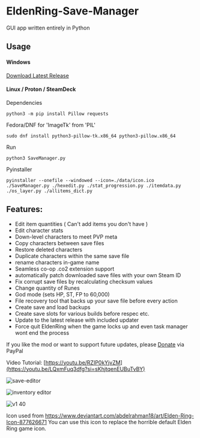 # EldenRing-Save-Manager
GUI app written entirely in Python




## Usage
#### Windows
[Download Latest Release](https://github.com/Ariescyn/EldenRing-Save-Manager/releases/latest)

#### Linux / Proton / SteamDeck

Dependencies
```
python3 -m pip install Pillow requests
```
Fedora/DNF for 'ImageTk' from 'PIL'
```
sudo dnf install python3-pillow-tk.x86_64 python3-pillow.x86_64
```
Run
```
python3 SaveManager.py
```

Pyinstaller
```
pyinstaller --onefile --windowed --icon=./data/icon.ico ./SaveManager.py ./hexedit.py ./stat_progression.py ./itemdata.py ./os_layer.py ./allitems_dict.py
```


## Features:
- Edit item quantities ( Can't add items you don't have )
- Edit character stats
- Down-level characters to meet PVP meta
- Copy characters between save files
- Restore deleted characters
- Duplicate characters within the same save file
- rename characters in-game name
- Seamless co-op .co2 extension support
- automatically patch downloaded save files with your own Steam ID
- Fix corrupt save files by recalculating checksum values
- Change quantity of Runes
- God mode (sets HP, ST, FP to 60,000)
- File recovery tool that backs up your save file before every action
- Create save and load backups
- Create save slots for various builds before respec etc.
- Update to the latest release with included updater
- Force quit EldenRing when the game locks up and even task manager wont end the process

If you like the mod or want to support future updates, please [Donate](https://www.paypal.com/donate/?hosted_button_id=H2X24U55NUJJW) via PayPal

Video Tutorial: [https://youtu.be/RZIP0kYjvZM](https://youtu.be/LQxmFuq3dfg?si=sKhjtqenEUBuTvBY)

![save-editor](https://user-images.githubusercontent.com/68882322/163687699-334cf9d6-f956-4509-bebc-e549fe39fd3e.jpg)

![inventory editor](https://user-images.githubusercontent.com/68882322/164989037-1cc1256d-b833-478f-a7eb-84d4974d23f8.jpg)

![v1 40](https://user-images.githubusercontent.com/68882322/161843003-dfefa2fb-ca14-4401-970a-2875bb74c943.jpg)



Icon used from https://www.deviantart.com/abdelrahman18/art/Elden-Ring-Icon-877626671
You can use this icon to replace the horrible default Elden Ring game icon.




